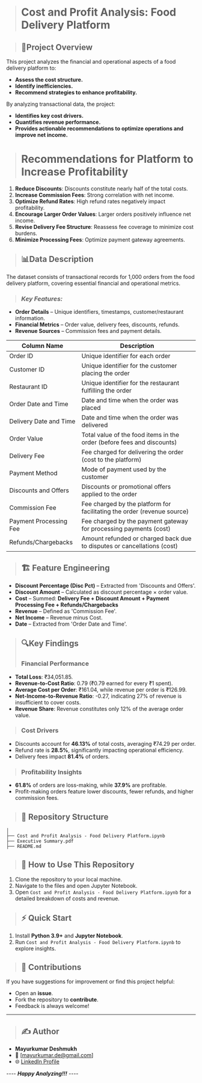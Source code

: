 > # **Cost and Profit Analysis: Food Delivery Platform**

> ## 📌**Project Overview**
This project analyzes the financial and operational aspects of a food delivery platform to:
- **Assess the cost structure.**
- **Identify inefficiencies.**
- **Recommend strategies to enhance profitability.**

By analyzing transactional data, the project:
- **Identifies key cost drivers.**
- **Quantifies revenue performance.**
- **Provides actionable recommendations to optimize operations and improve net income.**

> # **Recommendations for Platform to Increase Profitability**
1. **Reduce Discounts**: Discounts constitute nearly half of the total costs.
2. **Increase Commission Fees**: Strong correlation with net income.
3. **Optimize Refund Rates**: High refund rates negatively impact profitability.
4. **Encourage Larger Order Values**: Larger orders positively influence net income.
5. **Revise Delivery Fee Structure**: Reassess fee coverage to minimize cost burdens.
6. **Minimize Processing Fees**: Optimize payment gateway agreements.

> ## 📊**Data Description**
The dataset consists of transactional records for 1,000 orders from the food delivery platform, covering essential financial and operational metrics.

> ### ***Key Features:***
- **Order Details** – Unique identifiers, timestamps, customer/restaurant information.  
- **Financial Metrics** – Order value, delivery fees, discounts, refunds.  
- **Revenue Sources** – Commission fees and payment details.  

| Column Name               | Description                                                                 |
|---------------------------|-----------------------------------------------------------------------------|
| Order ID                 | Unique identifier for each order                                           |
| Customer ID              | Unique identifier for the customer placing the order                       |
| Restaurant ID            | Unique identifier for the restaurant fulfilling the order                  |
| Order Date and Time      | Date and time when the order was placed                                    |
| Delivery Date and Time   | Date and time when the order was delivered                                 |
| Order Value              | Total value of the food items in the order (before fees and discounts)     |
| Delivery Fee             | Fee charged for delivering the order (cost to the platform)               |
| Payment Method           | Mode of payment used by the customer                                      |
| Discounts and Offers     | Discounts or promotional offers applied to the order                      |
| Commission Fee           | Fee charged by the platform for facilitating the order (revenue source)   |
| Payment Processing Fee   | Fee charged by the payment gateway for processing payments (cost)         |
| Refunds/Chargebacks      | Amount refunded or charged back due to disputes or cancellations (cost)   |

> ## 🏗 **Feature Engineering**  
- **Discount Percentage (Disc Pct)** – Extracted from 'Discounts and Offers'.  
- **Discount Amount** – Calculated as discount percentage × order value.  
- **Cost** – Summed: **Delivery Fee + Discount Amount + Payment Processing Fee + Refunds/Chargebacks** 
- **Revenue** – Defined as 'Commission Fee'.  
- **Net Income** – Revenue minus Cost.  
- **Date** – Extracted from 'Order Date and Time'.

> ## 🔍**Key Findings**
> ### **Financial Performance**
- **Total Loss**: ₹34,051.85.
- **Revenue-to-Cost Ratio**: 0.79 (₹0.79 earned for every ₹1 spent).
- **Average Cost per Order**: ₹161.04, while revenue per order is ₹126.99.
- **Net-Income-to-Revenue Ratio**: -0.27, indicating 27% of revenue is insufficient to cover costs.
- **Revenue Share**: Revenue constitutes only 12% of the average order value.

> ### **Cost Drivers**
- Discounts account for **46.13%** of total costs, averaging ₹74.29 per order.
- Refund rate is **28.5%**, significantly impacting operational efficiency.
- Delivery fees impact **81.4%** of orders.

> ### **Profitability Insights**
- **61.8%** of orders are loss-making, while **37.9%** are profitable.
- Profit-making orders feature lower discounts, fewer refunds, and higher commission fees.

> ## 📂 **Repository Structure**  
```
│
├── Cost and Profit Analysis - Food Delivery Platform.ipynb
├── Executive Summary.pdf
├── README.md
```
> ## 🚀 **How to Use This Repository**  
1. Clone the repository to your local machine.  
2. Navigate to the files and open Jupyter Notebook.
3. Open `Cost and Profit Analysis - Food Delivery Platform.ipynb` for a detailed breakdown of costs and revenue.  

> ## ⚡ **Quick Start**  
1. Install **Python 3.9+** and **Jupyter Notebook**.
2. Run `Cost and Profit Analysis - Food Delivery Platform.ipynb` to explore insights.  

> ## 🤝 **Contributions**  
If you have suggestions for improvement or find this project helpful:  
- Open an **issue**.  
- Fork the repository to **contribute**.  
- Feedback is always welcome! 

---
> ## ✍️ **Author**  
- **Mayurkumar Deshmukh**  
- 📧 [mayurkumar.de@gmail.com]  
- 🌐 [LinkedIn Profile](https://www.linkedin.com/in/mayurkumar-deshmukh/)  

---- **_Happy Analyzing!!!_** ----
